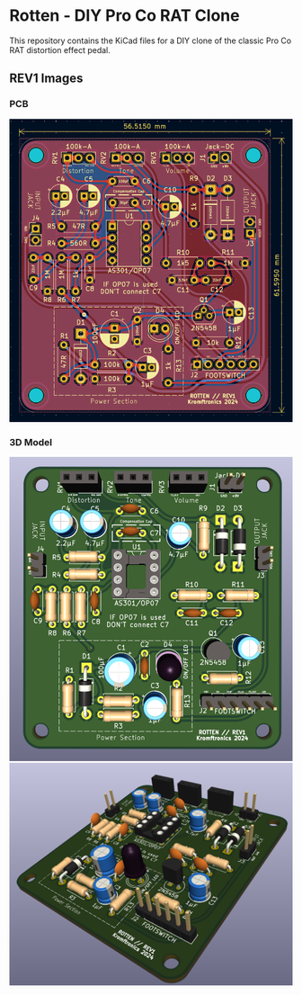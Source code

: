 # Rotten - DIY Pro Co RAT Clone
This repository contains the KiCad files for a DIY clone of the classic Pro Co RAT distortion effect pedal.

## REV1 Images
### PCB
![PCB Image](images/rev1-layout.png)
### 3D Model
![PCB 3D Model](images/rev1-3dmodel.png)
![PCB 3D Model Sideview](images/rev1-3dmodel-sideview.png)
